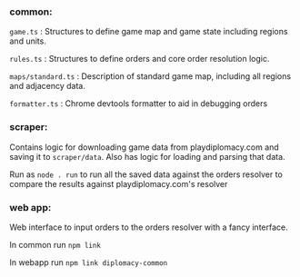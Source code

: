 ### common:

`game.ts` : Structures to define game map and game state including regions and units.

`rules.ts` : Structures to define orders and core order resolution logic.

`maps/standard.ts` : Description of standard game map, including all regions and adjacency data. 

`formatter.ts` : Chrome devtools formatter to aid in debugging orders

### scraper:

Contains logic for downloading game data from playdiplomacy.com and saving it to `scraper/data`. Also has logic for loading and parsing that data.

Run as `node . run` to run all the saved data against the orders resolver to compare the results against playdiplomacy.com's resolver

### web app:

Web interface to input orders to the orders resolver with a fancy interface.

In common run
`npm link`

In webapp run
`npm link diplomacy-common`